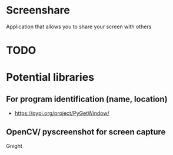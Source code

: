 # Screenshare

Application that allows you to share your screen with others

# TODO

# Potential libraries

## For program identification (name, location)
- https://pypi.org/project/PyGetWindow/

## OpenCV/ pyscreenshot for screen capture

Gnight
